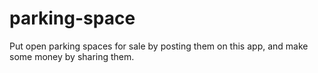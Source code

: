 parking-space
=============

Put open parking spaces for sale by posting them on this app, and make some money by sharing them. 
